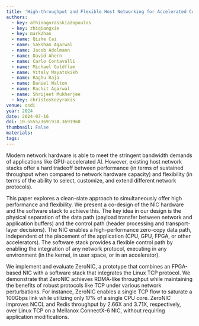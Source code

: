 ```yaml
---
title: 'High-throughput and Flexible Host Networking for Accelerated Computing'
authors:
  - key: athinagorasskiadopoulos
  - key: zhiqiangxie
  - key: markzhao
  - name: Qizhe Cai 
  - name: Saksham Agarwal
  - name: Jacob Adelmann
  - name: David Ahern
  - name: Carlo Contavalli
  - name: Michael Goldflam
  - name: Vitaly Mayatskikh
  - name: Raghu Raja
  - name: Daniel Walton
  - name: Rachit Agarwal
  - name: Shrijeet Mukherjee
  - key: christoskozyrakis
venue: osdi
year: 2024
date: 2024-07-16
doi: 10.5555/3691938.3691960
thumbnail: False
materials:
tags:
---
```

Modern network hardware is able to meet the stringent bandwidth demands of applications like GPU-accelerated AI. However, existing host network stacks offer a hard tradeoff between performance (in terms of sustained throughput when compared to network hardware capacity) and flexibility (in terms of the ability to select, customize, and extend different network protocols).

This paper explores a clean-slate approach to simultaneously offer high performance and flexibility. We present a co-design of the NIC hardware and the software stack to achieve this. The key idea in our design is the physical separation of the data path (payload transfer between network and application buffers) and the control path (header processing and transport-layer decisions). The NIC enables a high-performance zero-copy data path, independent of the placement of the application (CPU, GPU, FPGA, or other accelerators). The software stack provides a flexible control path by enabling the integration of any network protocol, executing in any environment (in the kernel, in user space, or in an accelerator).

We implement and evaluate ZeroNIC, a prototype that combines an FPGA-based NIC with a software stack that integrates the Linux TCP protocol. We demonstrate that ZeroNIC achieves RDMA-like throughput while maintaining the benefits of robust protocols like TCP under various network perturbations. For instance, ZeroNIC enables a single TCP flow to saturate a 100Gbps link while utilizing only 17% of a single CPU core. ZeroNIC improves NCCL and Redis throughput by 2.66X and 3.71X, respectively, over Linux TCP on a Mellanox ConnectX-6 NIC, without requiring application modifications.